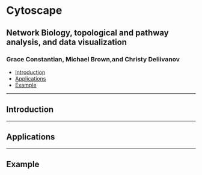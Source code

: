 # Cytoscape
## Network Biology, topological and pathway analysis, and data visualization  
### Grace Constantian, Michael Brown,and Christy Deliivanov

*   [Introduction](#introduction)
*   [Applications](#applications)
*   [Example](#example)

* * *

## Introduction

* * *

## Applications

* * *

## Example
